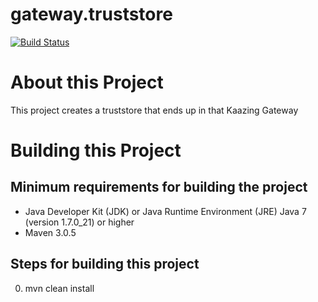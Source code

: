 # gateway.truststore

[![Build Status][build-status-image]][build-status]

[build-status-image]: https://travis-ci.org/kaazing/gateway.truststore-1.svg?branch=develop
[build-status]: https://travis-ci.org/kaazing/gateway.truststore-1

# About this Project

This project creates a truststore that ends up in that Kaazing Gateway

# Building this Project

## Minimum requirements for building the project
* Java Developer Kit (JDK) or Java Runtime Environment (JRE) Java 7 (version 1.7.0_21) or higher
* Maven 3.0.5

## Steps for building this project
0. mvn clean install
